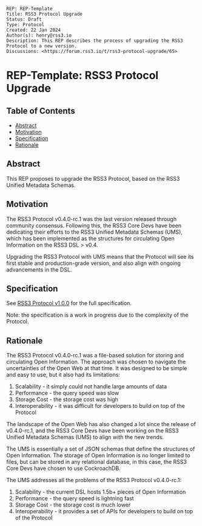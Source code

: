 ```
REP: REP-Template
Title: RSS3 Protocol Upgrade
Status: Draft
Type: Protocol
Created: 22 Jan 2024
Author(s): henry@rss3.io
Description: This REP describes the process of upgrading the RSS3 Protocol to a new version.
Discussions: <https://forum.rss3.io/t/rss3-protocol-upgrade/65>
```

# REP-Template: RSS3 Protocol Upgrade

## Table of Contents

- [Abstract](#abstract)
- [Motivation](#motivation)
- [Specification](#specification)
- [Rationale](#rationale)

## Abstract

This REP proposes to upgrade the RSS3 Protocol, based on the RSS3 Unified Metadata Schemas.

## Motivation

The RSS3 Protocol v0.4.0-rc.1 was the last version released through community consensus.
Following this, the RSS3 Core Devs have been dedicating their efforts to the RSS3 Unified Metadata Schemas (UMS), which has been implemented as the structures for circulating Open Information on the RSS3 DSL > v0.4.

Upgrading the RSS3 Protocol with UMS means that the Protocol will see its first stable and production-grade version, and also align with ongoing advancements in the DSL.

## Specification

See [RSS3 Protocol v1.0.0](https://github.com/RSS3-Network/Protocol/blob/v1.0.0/versions/v1.0.0/main.adoc) for the full specification.

Note: the specification is a work in progress due to the complexity of the Protocol.

## Rationale

The RSS3 Protocol v0.4.0-rc.1 was a file-based solution for storing and circulating Open Information.
The approach was chosen to navigate the uncertainties of the Open Web at that time.
It was designed to be simple and easy to use, but it also had its limitations:

1. Scalability - it simply could not handle large amounts of data
2. Performance - the query speed was slow
3. Storage Cost - the storage cost was high
4. Interoperability - it was difficult for developers to build on top of the Protocol

The landscape of the Open Web has also changed a lot since the release of v0.4.0-rc.1, and the RSS3 Core Devs have been working on the RSS3 Unified Metadata Schemas (UMS) to align with the new trends.

The UMS is essentially a set of JSON schemas that define the structures of Open Information.
The storage of Open Information is no longer limited to files, but can be stored in any relational database, in this case, the RSS3 Core Devs have chosen to use CockroachDB.

The UMS addresses all the problems of the RSS3 Protocol v0.4.0-rc.1:

1. Scalability - the current DSL hosts 1.5b+ pieces of Open Information
2. Performance - the query speed is lightning fast
3. Storage Cost - the storage cost is much lower
4. Interoperability - it provides a set of APIs for developers to build on top of the Protocol
